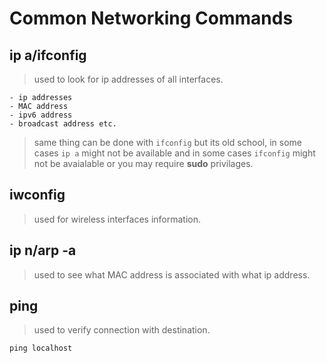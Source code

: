 
# Common Networking Commands


## ip a/ifconfig

> used to look for ip addresses of all interfaces.

	- ip addresses
	- MAC address
	- ipv6 address
	- broadcast address etc.

> same thing can be done with `ifconfig` but its old school, in some cases `ip a` might not be available and in some cases `ifconfig` might not be avaialable or you may require **sudo** privilages.


## iwconfig

> used for wireless interfaces information.


## ip n/arp -a

> used to see what MAC address is associated with what ip address.

## ping

> used to verify connection with destination.

```
ping localhost
```